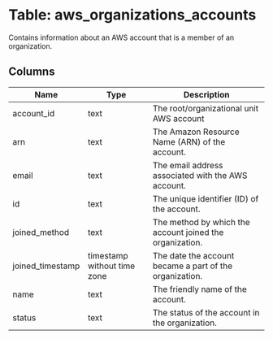 
# Table: aws_organizations_accounts
Contains information about an AWS account that is a member of an organization.
## Columns
| Name        | Type           | Description  |
| ------------- | ------------- | -----  |
|account_id|text|The root/organizational unit  AWS account|
|arn|text|The Amazon Resource Name (ARN) of the account.|
|email|text|The email address associated with the AWS account.|
|id|text|The unique identifier (ID) of the account.|
|joined_method|text|The method by which the account joined the organization.|
|joined_timestamp|timestamp without time zone|The date the account became a part of the organization.|
|name|text|The friendly name of the account.|
|status|text|The status of the account in the organization.|
